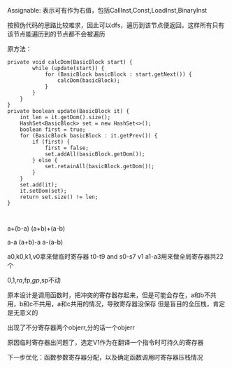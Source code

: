Assignable:
表示可有作为右值，包括CallInst,Const,LoadInst,BinaryInst

按照伪代码的思路比较难求，因此可以dfs，遍历到该节点便返回，这样所有只有该节点能遍历到的节点都不会被遍历

原方法：

```
private void calcDom(BasicBlock start) {
        while (update(start)) {
            for (BasicBlock basicBlock : start.getNext()) {
                calcDom(basicBlock);
            }
        }
    }
}
private boolean update(BasicBlock it) {
    int len = it.getDom().size();
    HashSet<BasicBlock> set = new HashSet<>();
    boolean first = true;
    for (BasicBlock basicBlock : it.getPrev()) {
        if (first) {
            first = false;
            set.addAll(basicBlock.getDom());
        } else {
            set.retainAll(basicBlock.getDom());
        }
    }
    set.add(it);
    it.setDom(set);
    return set.size() != len;
}



```

a+(b-a)
(a+b)+(a-b)

a-a
(a+b)-a
a-(a-b)

a0,k0,k1,v0拿来做临时寄存器
t0-t9 and s0-s7 v1 a1-a3用来做全局寄存器共22个

$0,$1,$ra,$fp,$gp,$sp不动

原本设计是调用函数时，把冲突的寄存器存起来，但是可能会存在，a和b不共用，b和c不共用，a和c共用的情况，导致寄存器没保存
但是盲目的全压栈，肯定是无意义的

出现了不分寄存器两个objerr,分的话一个objerr

原因临时寄存器出问题了，选定V1作为在翻译一个指令时可持久的寄存器

下一步优化：函数参数寄存器分配，以及确定函数调用时寄存器压栈情况
